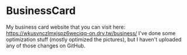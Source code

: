 # BusinessCard
My business card website that you can visit here: https://wkusvnczlmxjspz6weciqq-on.drv.tw/business/
I've done some optimization stuff (mostly optimized the pictures), but I haven't uploaded any of those changes on GitHub.
